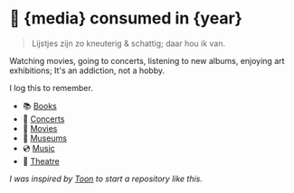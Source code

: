# 📖 {media} consumed in {year}

> Lijstjes zijn zo kneuterig & schattig; daar hou ik van.

Watching movies, going to concerts, listening to new albums, enjoying art exhibitions; It's an addiction, not a hobby.

I log this to remember.

- 📚 [Books](books/README.md)
- 🎤 [Concerts](concerts/README.md)
- 🎥 [Movies](movies/README.md)
- 🌊 [Museums](museums/README.md)
- 💿 [Music](music/README.md)
- 💃 [Theatre](theatre/README.md)

_I was inspired by [Toon](https://github.com/turanct/consumed-in) to start a repository like this._
